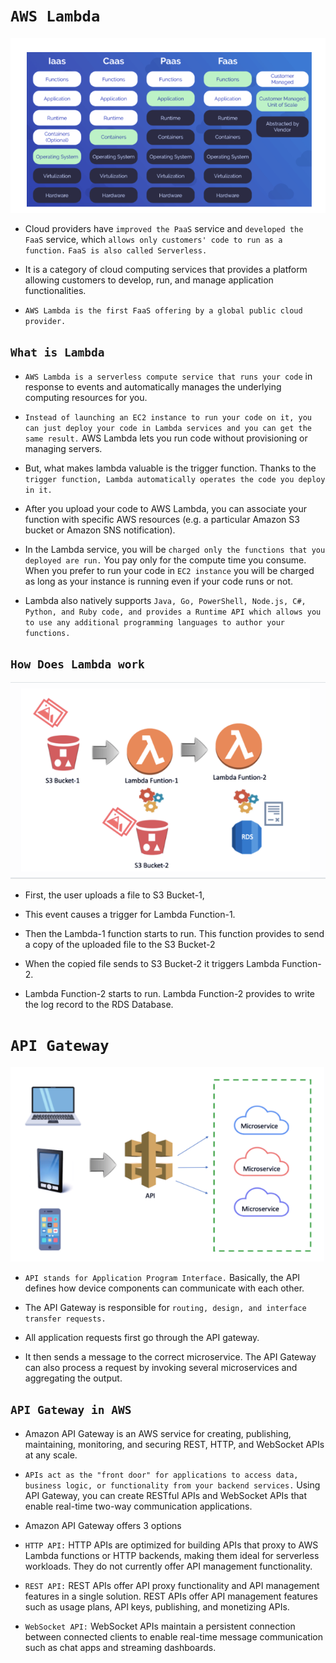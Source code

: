 # `AWS Lambda`

![1a.png](./Images/1a.png)

- Cloud providers have `improved the PaaS` service and `developed the FaaS` service, which `allows only customers' code to run as a function.` `FaaS is also called Serverless.`
- It is a category of cloud computing services that provides a platform allowing customers to develop, run, and manage application functionalities.

- `AWS Lambda is the first FaaS offering by a global public cloud provider.`

## `What is Lambda`

- `AWS Lambda is a serverless compute service that runs your code` in response to events and automatically manages the underlying computing resources for you.

- `Instead of launching an EC2 instance to run your code on it, you can just deploy your code in Lambda services and you can get the same result.` AWS Lambda lets you run code without provisioning or managing servers.

- But, what makes lambda valuable is the trigger function. Thanks to the `trigger function, Lambda automatically operates the code you deploy in it.`

- After you upload your code to AWS Lambda, you can associate your function with specific AWS resources (e.g. a particular Amazon S3 bucket or Amazon SNS notification).

- In the Lambda service, you will be `charged only the functions that you deployed are run.` You pay only for the compute time you consume. When you prefer to run your code in `EC2 instance` you will be charged as long as your instance is running even if your code runs or not.

- Lambda also natively supports `Java, Go, PowerShell, Node.js, C#, Python, and Ruby code, and provides a Runtime API which allows you to use any additional programming languages to author your functions.`

## `How Does Lambda work`

![1b.png](./Images/1b.png)

- First, the user uploads a file to S3 Bucket-1,

- This event causes a trigger for Lambda Function-1.

- Then the Lambda-1 function starts to run. This function provides to send a copy of the uploaded file to the S3 Bucket-2

- When the copied file sends to S3 Bucket-2 it triggers Lambda Function-2.

- Lambda Function-2 starts to run. Lambda Function-2 provides to write the log record to the RDS Database.

# `API Gateway`

![1c.png](./Images/1c.png)

- `API stands for Application Program Interface.` Basically, the API defines how device components can communicate with each other.

- The API Gateway is responsible for `routing, design, and interface transfer requests.`

- All application requests first go through the API gateway.

- It then sends a message to the correct microservice. The API Gateway can also process a request by invoking several microservices and aggregating the output.

## `API Gateway in AWS`

- Amazon API Gateway is an AWS service for creating, publishing, maintaining, monitoring, and securing REST, HTTP, and WebSocket APIs at any scale.

- `APIs act as the "front door" for applications to access data, business logic, or functionality from your backend services.` Using API Gateway, you can create RESTful APIs and WebSocket APIs that enable real-time two-way communication applications.

- Amazon API Gateway offers 3 options

- `HTTP API:` HTTP APIs are optimized for building APIs that proxy to AWS Lambda functions or HTTP backends, making them ideal for serverless workloads. They do not currently offer API management functionality.

- `REST API:` REST APIs offer API proxy functionality and API management features in a single solution. REST APIs offer API management features such as usage plans, API keys, publishing, and monetizing APIs.

- `WebSocket API:` WebSocket APIs maintain a persistent connection between connected clients to enable real-time message communication such as chat apps and streaming dashboards.